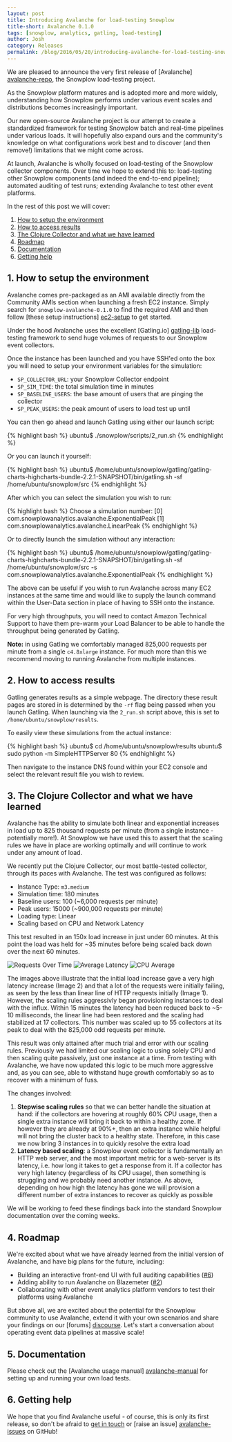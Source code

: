 ```yaml
---
layout: post
title: Introducing Avalanche for load-testing Snowplow
title-short: Avalanche 0.1.0
tags: [snowplow, analytics, gatling, load-testing]
author: Josh
category: Releases
permalink: /blog/2016/05/20/introducing-avalanche-for-load-testing-snowplow/
---
```


We are pleased to announce the very first release of [Avalanche] [avalanche-repo], the Snowplow load-testing project.

As the Snowplow platform matures and is adopted more and more widely, understanding how Snowplow performs under various event scales and distributions becomes increasingly important.

Our new open-source Avalanche project is our attempt to create a standardized framework for testing Snowplow batch and real-time pipelines under various loads. It will hopefully also expand ours and the community's knowledge on what configurations work best and to discover (and then remove!) limitations that we might come across.

At launch, Avalanche is wholly focused on load-testing of the Snowplow collector components. Over time we hope to extend this to: load-testing other Snowplow components (and indeed the end-to-end pipeline); automated auditing of test runs; extending Avalanche to test other event platforms.

In the rest of this post we will cover:

1. [How to setup the environment](#how-to-setup)
2. [How to access results](#how-to-access-results)
3. [The Clojure Collector and what we have learned](#learning)
4. [Roadmap](#roadmap)
5. [Documentation](#docs)
6. [Getting help](#help)

<!--more-->

<h2 id="how-to-setup">1. How to setup the environment</h2>

Avalanche comes pre-packaged as an AMI available directly from the Community AMIs section when launching a fresh EC2 instance. Simply search for `snowplow-avalanche-0.1.0` to find the required AMI and then follow [these setup instructions] [ec2-setup] to get started.

Under the hood Avalanche uses the excellent [Gatling.io] [gatling-lib] load-testing framework to send huge volumes of requests to our Snowplow event collectors.

Once the instance has been launched and you have SSH'ed onto the box you will need to setup your environment variables for the simulation:

* `SP_COLLECTOR_URL`: your Snowplow Collector endpoint
* `SP_SIM_TIME`: the total simulation time in minutes
* `SP_BASELINE_USERS`: the base amount of users that are pinging the collector
* `SP_PEAK_USERS`: the peak amount of users to load test up until

You can then go ahead and launch Gatling using either our launch script:

{% highlight bash %}
ubuntu$ ./snowplow/scripts/2_run.sh
{% endhighlight %}

Or you can launch it yourself:

{% highlight bash %}
ubuntu$ /home/ubuntu/snowplow/gatling/gatling-charts-highcharts-bundle-2.2.1-SNAPSHOT/bin/gatling.sh -sf /home/ubuntu/snowplow/src
{% endhighlight %}

After which you can select the simulation you wish to run:

{% highlight bash %}
Choose a simulation number:
     [0] com.snowplowanalytics.avalanche.ExponentialPeak
     [1] com.snowplowanalytics.avalanche.LinearPeak
{% endhighlight %}

Or to directly launch the simulation without any interaction:

{% highlight bash %}
ubuntu$ /home/ubuntu/snowplow/gatling/gatling-charts-highcharts-bundle-2.2.1-SNAPSHOT/bin/gatling.sh -sf /home/ubuntu/snowplow/src -s com.snowplowanalytics.avalanche.ExponentialPeak
{% endhighlight %}

The above can be useful if you wish to run Avalanche across many EC2 instances at the same time and would like to supply the launch command within the User-Data section in place of having to SSH onto the instance.

For very high throughputs, you will need to contact Amazon Technical Support to have them pre-warm your Load Balancer to be able to handle the throughput being generated by Gatling.

**Note:** in using Gatling we comfortably managed 825,000 requests per minute from a single `c4.8xlarge` instance. For much more than this we recommend moving to running Avalanche from multiple instances.

<h2 id="how-to-access-results">2. How to access results</h2>

Gatling generates results as a simple webpage. The directory these result pages are stored in is determined by the `-rf` flag being passed when you launch Gatling. When launching via the `2_run.sh` script above, this is set to `/home/ubuntu/snowplow/results`.

To easily view these simulations from the actual instance:

{% highlight bash %}
ubuntu$ cd /home/ubuntu/snowplow/results
ubuntu$ sudo python -m SimpleHTTPServer 80
{% endhighlight %}

Then navigate to the instance DNS found within your EC2 console and select the relevant result file you wish to review.

<h2 id="learning">3. The Clojure Collector and what we have learned</h2>

Avalanche has the ability to simulate both linear and exponential increases in load up to 825 thousand requests per minute (from a single instance - potentially more!). At Snowplow we have used this to assert that the scaling rules we have in place are working optimally and will continue to work under any amount of load.

We recently put the Clojure Collector, our most battle-tested collector, through its paces with Avalanche. The test was configured as follows:

* Instance Type: `m3.medium`
* Simulation time: 180 minutes
* Baseline users: 100 (~6,000 requests per minute)
* Peak users: 15000 (~900,000 requests per minute)
* Loading type: Linear
* Scaling based on CPU and Network Latency

This test resulted in an 150x load increase in just under 60 minutes. At this point the load was held for ~35 minutes before being scaled back down over the next 60 minutes.

![Requests Over Time][img1]
![Average Latency][img2]
![CPU Average][img3]

The images above illustrate that the initial load increase gave a very high latency increase (Image 2) and that a lot of the requests were initially failing, as seen by the less than linear line of HTTP requests initially (Image 1). However, the scaling rules aggressivly began provisioning instances to deal with the influx. Within 15 minutes the latency had been reduced back to ~5-10 milliseconds, the linear line had been restored and the scaling had stabilized at 17 collectors. This number was scaled up to 55 collectors at its peak to deal with the 825,000 odd requests per minute.

This result was only attained after much trial and error with our scaling rules.  Previously we had limited our scaling logic to using solely CPU and then scaling quite passively, just one instance at a time. From testing with Avalanche, we have now updated this logic to be much more aggressive and, as you can see, able to withstand huge growth comfortably so as to recover with a minimum of fuss.

The changes involved:

1. **Stepwise scaling rules** so that we can better handle the situation at hand: if the collectors are hovering at roughly 60% CPU usage, then a single extra instance will bring it back to within a healthy zone. If however they are already at 90%+, then an extra instance while helpful will not bring the cluster back to a healthy state. Therefore, in this case we now bring 3 instances in to quickly resolve the extra load
2. **Latency based scaling**: a Snowplow event collector is fundamentally an HTTP web server, and the most important metric for a web-server is its latency, i.e. how long it takes to get a response from it. If a collector has very high latency (regardless of its CPU usage), then something is struggling and we probably need another instance. As above, depending on how high the latency has gone we will provision a different number of extra instances to recover as quickly as possible

We will be working to feed these findings back into the standard Snowplow documentation over the coming weeks.

<h2 id="roadmap">4. Roadmap</h2>

We're excited about what we have already learned from the initial version of Avalanche, and have big plans for the future, including:

* Building an interactive front-end UI with full auditing capabilities ([#6][6])
* Adding ability to run Avalanche on Blazemeter ([#2][2])
* Collaborating with other event analytics platform vendors to test their platforms using Avalanche

But above all, we are excited about the potential for the Snowplow community to use Avalanche, extend it with your own scenarios and share your findings on our [forums] [discourse]. Let's start a conversation about operating event data pipelines at massive scale!

<h2 id="docs">5. Documentation</h2>

Please check out the [Avalanche usage manual] [avalanche-manual] for setting up and running your own load tests.

<h2 id="help">6. Getting help</h2>

We hope that you find Avalanche useful - of course, this is only its first release, so don't be afraid to [get in touch][talk-to-us] or [raise an issue] [avalanche-issues] on GitHub!

[gatling-lib]: http://gatling.io/docs/2.1.7/

[ec2-setup]: https://github.com/snowplow/avalanche#to-run-a-simulation-from-an-ec2-instance

[img1]: /assets/img/blog/2016/05/avalanche-request.png
[img2]: /assets/img/blog/2016/05/avalanche-latency-1.png
[img3]: /assets/img/blog/2016/05/avalanche-cpu.png
[2]: https://github.com/snowplow/avalanche/issues/2
[6]: https://github.com/snowplow/avalanche/issues/6
[avalanche-repo]: https://github.com/snowplow/avalanche
[avalanche-issues]: https://github.com/snowplow/avalanche/issues
[avalanche-manual]: https://github.com/snowplow/avalanche/blob/master/README.md
[talk-to-us]: https://github.com/snowplow/snowplow/wiki/Talk-to-us
[discourse]: http://discourse.snowplowanalytics.com/
